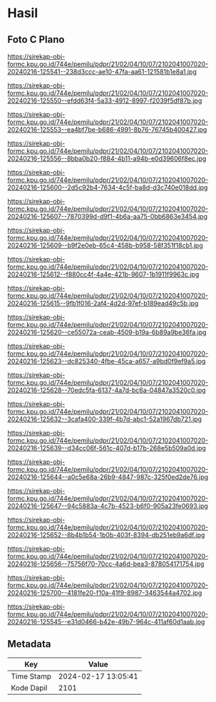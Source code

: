 # Hasil

## Foto C Plano

https://sirekap-obj-formc.kpu.go.id/744e/pemilu/pdpr/21/02/04/10/07/2102041007020-20240216-125541--238d3ccc-ae10-47fa-aa61-121581b1e8a1.jpg

https://sirekap-obj-formc.kpu.go.id/744e/pemilu/pdpr/21/02/04/10/07/2102041007020-20240216-125550--efdd63f4-5a33-4912-8997-f2039f5df87b.jpg

https://sirekap-obj-formc.kpu.go.id/744e/pemilu/pdpr/21/02/04/10/07/2102041007020-20240216-125553--ea4bf7be-b686-4991-8b76-76745b400427.jpg

https://sirekap-obj-formc.kpu.go.id/744e/pemilu/pdpr/21/02/04/10/07/2102041007020-20240216-125556--8bba0b20-f884-4b11-a94b-e0d39606f8ec.jpg

https://sirekap-obj-formc.kpu.go.id/744e/pemilu/pdpr/21/02/04/10/07/2102041007020-20240216-125600--2d5c92b4-7634-4c5f-ba8d-d3c740e018dd.jpg

https://sirekap-obj-formc.kpu.go.id/744e/pemilu/pdpr/21/02/04/10/07/2102041007020-20240216-125607--7870399d-d9f1-4b6a-aa75-0bb6863e3454.jpg

https://sirekap-obj-formc.kpu.go.id/744e/pemilu/pdpr/21/02/04/10/07/2102041007020-20240216-125609--b9f2e0eb-65c4-458b-b958-58f351f18cb1.jpg

https://sirekap-obj-formc.kpu.go.id/744e/pemilu/pdpr/21/02/04/10/07/2102041007020-20240216-125612--f880cc4f-4a4e-421b-9607-1b1911f9963c.jpg

https://sirekap-obj-formc.kpu.go.id/744e/pemilu/pdpr/21/02/04/10/07/2102041007020-20240216-125615--9fb1f016-2af4-4d2d-97ef-b189ead49c5b.jpg

https://sirekap-obj-formc.kpu.go.id/744e/pemilu/pdpr/21/02/04/10/07/2102041007020-20240216-125620--ce55072a-ceab-4509-b19a-6b89a9be36fa.jpg

https://sirekap-obj-formc.kpu.go.id/744e/pemilu/pdpr/21/02/04/10/07/2102041007020-20240216-125623--dc825340-4fbe-45ca-a657-a9bd0f9ef9a5.jpg

https://sirekap-obj-formc.kpu.go.id/744e/pemilu/pdpr/21/02/04/10/07/2102041007020-20240216-125628--70edc5fa-6137-4a7d-bc6a-04847a3520c0.jpg

https://sirekap-obj-formc.kpu.go.id/744e/pemilu/pdpr/21/02/04/10/07/2102041007020-20240216-125632--3cafa400-339f-4b7d-abc1-52a1967db721.jpg

https://sirekap-obj-formc.kpu.go.id/744e/pemilu/pdpr/21/02/04/10/07/2102041007020-20240216-125639--d34cc06f-561c-407d-b17b-268e5b509a0d.jpg

https://sirekap-obj-formc.kpu.go.id/744e/pemilu/pdpr/21/02/04/10/07/2102041007020-20240216-125644--a0c5e68a-26b9-4847-987c-325f0ed2de76.jpg

https://sirekap-obj-formc.kpu.go.id/744e/pemilu/pdpr/21/02/04/10/07/2102041007020-20240216-125647--94c5883a-4c7b-4523-b6f0-905a23fe0693.jpg

https://sirekap-obj-formc.kpu.go.id/744e/pemilu/pdpr/21/02/04/10/07/2102041007020-20240216-125652--8b4b1b54-1b0b-403f-8394-db251eb9a6df.jpg

https://sirekap-obj-formc.kpu.go.id/744e/pemilu/pdpr/21/02/04/10/07/2102041007020-20240216-125656--75756f70-70cc-4a6d-bea3-878054171754.jpg

https://sirekap-obj-formc.kpu.go.id/744e/pemilu/pdpr/21/02/04/10/07/2102041007020-20240216-125700--4181fe20-f10a-41f9-8987-3463544a4702.jpg

https://sirekap-obj-formc.kpu.go.id/744e/pemilu/pdpr/21/02/04/10/07/2102041007020-20240216-125545--e31d0466-b42e-49b7-964c-411af60d1aab.jpg


## Metadata

| Key        | Value               |
| ---------- | ------------------- |
| Time Stamp | 2024-02-17 13:05:41 |
| Kode Dapil | 2101                |



